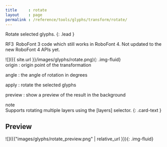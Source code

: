 ```yaml
---
title     : rotate
layout    : page
permalink : /reference/tools/glyphs/transform/rotate/
---
```


Rotate selected glyphs.
{: .lead }

<span class="badge text-bg-warning rounded-0">RF3</span> RoboFont 3 code which still works in RoboFont 4. Not updated to the new RoboFont 4 APIs yet.


<div class='row'>

<div class='col-sm-4' markdown='1'>
![]({{ site.url }}/images/glyphs/rotate.png){: .img-fluid}
</div>

<div class='col-sm-8' markdown='1'>
origin
: origin point of the transformation

angle
: the angle of rotation in degrees

apply
: rotate the selected glyphs

preview
: show a preview of the result in the background
</div>

</div>

<div class="card bg-light my-3 rounded-0">
<div class="card-header">note</div>
<div class="card-body" markdown='1'>
Supports rotating multiple layers using the [layers] selector.
{: .card-text }
</div>
</div>

[layers]: ../../modifiers/layers/


Preview
-------

![]({{"images/glyphs/rotate_preview.png" | relative_url }}){: .img-fluid}
